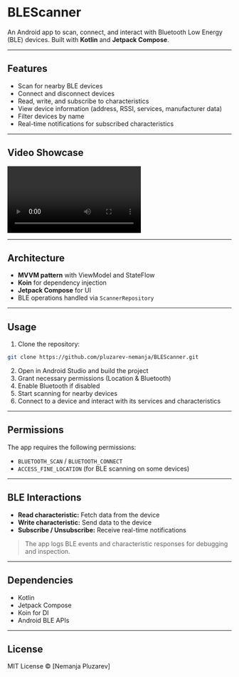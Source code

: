# BLEScanner

An Android app to scan, connect, and interact with Bluetooth Low Energy (BLE) devices. Built with **Kotlin** and **Jetpack Compose**.

---

## Features

- Scan for nearby BLE devices
- Connect and disconnect devices
- Read, write, and subscribe to characteristics
- View device information (address, RSSI, services, manufacturer data)
- Filter devices by name
- Real-time notifications for subscribed characteristics

---

## Video Showcase

![BLE Scanner Demo](assets/demo.mp4)

---

## Architecture

- **MVVM pattern** with ViewModel and StateFlow
- **Koin** for dependency injection
- **Jetpack Compose** for UI
- BLE operations handled via `ScannerRepository`

---

## Usage

1. Clone the repository:

```bash
git clone https://github.com/pluzarev-nemanja/BLEScanner.git
```

2. Open in Android Studio and build the project
3. Grant necessary permissions (Location & Bluetooth)
4. Enable Bluetooth if disabled
5. Start scanning for nearby devices
6. Connect to a device and interact with its services and characteristics

---

## Permissions

The app requires the following permissions:

- `BLUETOOTH_SCAN` / `BLUETOOTH_CONNECT`
- `ACCESS_FINE_LOCATION` (for BLE scanning on some devices)

---

## BLE Interactions

- **Read characteristic:** Fetch data from the device
- **Write characteristic:** Send data to the device
- **Subscribe / Unsubscribe:** Receive real-time notifications

> The app logs BLE events and characteristic responses for debugging and inspection.

---

## Dependencies

- Kotlin
- Jetpack Compose
- Koin for DI
- Android BLE APIs

---

## License

MIT License © [Nemanja Pluzarev]